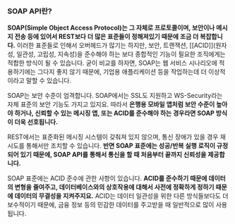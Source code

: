
### SOAP API란?

**SOAP(Simple Object Access Protocol)는 그 자체로 프로토콜이며, 보안이나 메시지 전송 등에 있어서 REST보다 더 많은 표준들이 정해져있기 때문에 조금 더 복잡합니다.** 이러한 표준들로 인해서 오버헤드가 많기는 하지만, 보안, 트랜잭션, [[ACID]](원자성, 일관성, 고립성, 지속성)을 준수해야 하는 보다 종합적인 기능이 필요한 조직에게는 적합한 방식이 될 수 있습니다. 굳이 비교를 하자면, SOAP는 웹 서비스 시나리오에 적용하기에는 그다지 좋지 않기 때문에, 기업용 애플리케이션 등을 작업하는데 더 이상적이라고 말할 수 있습니다.

SOAP는 보안 수준이 엄격합니다. SOAP에서는 SSL도 지원하고 WS-Security라는 자체 표준의 보안 기능도 가지고 있지요. 따라서 **은행용 모바일 앱처럼 보안 수준이 높아야 하거나, 신뢰할 수 있는 메시징 앱, 또는 ACID를 준수해야 하는 경우라면 SOAP 방식이 더욱 선호됩니다.**

REST에서는 표준화된 메시징 시스템이 갖춰져 있지 않으며, 통신 장애가 있을 경우 재시도를 통해서만 조치할 수 있습니다. **반면 SOAP 표준에는 성공/반복 실행 로직이 규정되어 있기 때문에, SOAP API를 통해서 통신을 할 때 처음부터 끝까지 신뢰성을 제공합니다.**

SOAP 표준에는 ACID 준수에 관한 사항이 있습니다. **ACID를 준수하기 때문에 데이터의 변형을 줄여주고, 데이터베이스와의 상호작용에 대해서 사전에 정확하게 정하기 때문에 데이터의 무결성을 지켜주지요.** ACID는 데이터 일관성을 위한 다른 방식들보다도 더 보수적이기 때문에, 금융 정보 등의 민감한 데이터를 주고받을 때 일반적으로 많이 사용됩니다.